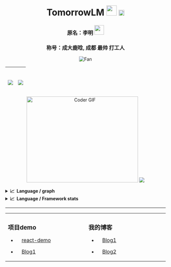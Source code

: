 
<h1 align="center">
 TomorrowLM <img src="https://github.com/blackcater/blackcater/raw/main/images/Hi.gif" height="32" />
 <a href="mailto:120329698@qq.com">
   <img width="18" height="18" src="https://raw.githubusercontent.com/jaywcjlove/jaywcjlove/master/imgs/mail.svg?sanitize=true" />
 </a>
</h1>  
<h3 align="center"> 
  原名：李明
  <img src="https://media.giphy.com/media/WUlplcMpOCEmTGBtBW/giphy.gif" width="30"> 
</h3>  
<h3 align="center"> 称号：成大鹿晗, 成都
 <span color="red">最帅</span> 
 打工人
</h3>  

<p align="center"> <img src="https://github.com/fnky/fnky/raw/fnky/img/fan-1.gif" alt="Fan" align="center"></p>

| <p align="center"><br/>  <img align="center" src="https://github-readme-stats.vercel.app/api?username=TomorrowLM&show_icons=true&theme=vue&hide_border=true"/><br/></p> | <p align="center"><br/>  <img align="center" src="https://github-readme-stats.vercel.app/api/top-langs/?username=TomorrowLM&layout=compact&hide=html&theme=vue&hide_border=true&langs_count=6"/><br/></p> |
| ------------------------------------------------------------ | ------------------------------------------------------------ |


<p align="center">
<img src="https://media.giphy.com/media/SWoSkN6DxTszqIKEqv/giphy.gif" alt="Coder GIF" width="350" height="270" >
<img src="https://github-readme-stats.vercel.app/api/wakatime?username=TomorrowLM&&langs_count=8&theme=vue" />
</p>

<details>
<summary><b>📈&nbsp;&nbsp;Language&nbsp;/&nbsp;graph</b></summary>
<br/>
<img src="https://activity-graph.herokuapp.com/graph?username=TomorrowLM&theme=dracula"/>
</details>

<details>
  <summary><b>📈&nbsp;&nbsp;Language&nbsp;/&nbsp;Framework stats</b></summary>
  <br/>
  <a href='https://profile.codersrank.io/user/tomorrowlm/'>
  <img src='http://cr-skills-chart-widget.azurewebsites.net/api/api?username=TomorrowLM&padding=30&skills=angular,batchfile,c,C%23,coffeescript,dart,go,html,json,java,javascript,less,mysql,php,pandas,perl,python,reactjs,scss,shell,svelte,swift,typescript,vue'>
  </a>

</details>

------


<table align="center"><tr>
<td valign="top" width="500">
 
### 项目demo
 
- <img height="16" src="https://raw.githubusercontent.com/innng/innng/master/assets/kyubey.gif"/>[react-demo](http://tomorrowlm.xyz/react-demo/)<img height="16" src="https://raw.githubusercontent.com/innng/innng/master/assets/kyubey.gif"/>
 
- <img height="16" src="https://raw.githubusercontent.com/innng/innng/master/assets/kyubey.gif"/>[Blog1](https://tomorrowlm.github.io/)<img height="16" src="https://raw.githubusercontent.com/innng/innng/master/assets/kyubey.gif"/>
 
</td>
<td valign="top" width="500">

### 我的博客

- <img height="16" src="https://raw.githubusercontent.com/innng/innng/master/assets/kyubey.gif"/>[Blog1](https://tomorrowlm.github.io/)<img height="16" src="https://raw.githubusercontent.com/innng/innng/master/assets/kyubey.gif"/>

- <img height="16" src="https://raw.githubusercontent.com/innng/innng/master/assets/kyubey.gif"/>[Blog2](https://tomorrowlm.top/)<img height="16" src="https://raw.githubusercontent.com/innng/innng/master/assets/kyubey.gif"/>

</td>
</tr></table>
